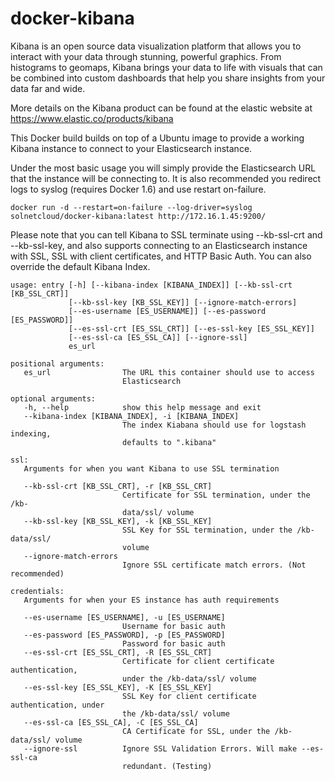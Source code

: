 # docker-kibana
Kibana is an open source data visualization platform that allows you to interact with your data through stunning, powerful graphics. From histograms to geomaps, Kibana brings your data to life with visuals that can be combined into custom dashboards that help you share insights from your data far and wide.

More details on the Kibana product can be found at the elastic website at https://www.elastic.co/products/kibana

This Docker build builds on top of a Ubuntu image to provide a working Kibana instance to connect to your Elasticsearch instance.

Under the most basic usage you will simply provide the Elasticsearch URL that the instance will be connecting to. It is also recommended you redirect logs to syslog (requires Docker 1.6) and use restart on-failure.

    docker run -d --restart=on-failure --log-driver=syslog solnetcloud/docker-kibana:latest http://172.16.1.45:9200/

Please note that you can tell Kibana to SSL terminate using --kb-ssl-crt and --kb-ssl-key, and also supports connecting to an Elasticsearch instance with SSL, SSL with client certificates, and HTTP Basic Auth. You can also override the default Kibana Index.

    usage: entry [-h] [--kibana-index [KIBANA_INDEX]] [--kb-ssl-crt [KB_SSL_CRT]]
                 [--kb-ssl-key [KB_SSL_KEY]] [--ignore-match-errors]
                 [--es-username [ES_USERNAME]] [--es-password [ES_PASSWORD]]
                 [--es-ssl-crt [ES_SSL_CRT]] [--es-ssl-key [ES_SSL_KEY]]
                 [--es-ssl-ca [ES_SSL_CA]] [--ignore-ssl]
                 es_url
    
    positional arguments:
       es_url                The URL this container should use to access
                             Elasticsearch
    
    optional arguments:
       -h, --help            show this help message and exit
       --kibana-index [KIBANA_INDEX], -i [KIBANA_INDEX]
                             The index Kiabana should use for logstash indexing,
                             defaults to ".kibana"
     
    ssl:
       Arguments for when you want Kibana to use SSL termination
     
       --kb-ssl-crt [KB_SSL_CRT], -r [KB_SSL_CRT]
                             Certificate for SSL termination, under the /kb-
                             data/ssl/ volume
       --kb-ssl-key [KB_SSL_KEY], -k [KB_SSL_KEY]
                             SSL Key for SSL termination, under the /kb-data/ssl/
                             volume
       --ignore-match-errors
                             Ignore SSL certificate match errors. (Not recommended)
     
    credentials:
       Arguments for when your ES instance has auth requirements
     
       --es-username [ES_USERNAME], -u [ES_USERNAME]
                             Username for basic auth
       --es-password [ES_PASSWORD], -p [ES_PASSWORD]
                             Password for basic auth
       --es-ssl-crt [ES_SSL_CRT], -R [ES_SSL_CRT]
                             Certificate for client certificate authentication,
                             under the /kb-data/ssl/ volume
       --es-ssl-key [ES_SSL_KEY], -K [ES_SSL_KEY]
                             SSL Key for client certificate authentication, under
                             the /kb-data/ssl/ volume
       --es-ssl-ca [ES_SSL_CA], -C [ES_SSL_CA]
                             CA Certificate for SSL, under the /kb-data/ssl/ volume
       --ignore-ssl          Ignore SSL Validation Errors. Will make --es-ssl-ca
                             redundant. (Testing)

